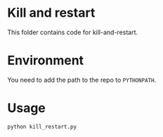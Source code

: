 # Kill and restart
This folder contains code for kill-and-restart.

# Environment
You need to add the path to the repo to `PYTHONPATH`.

# Usage
```
python kill_restart.py
```